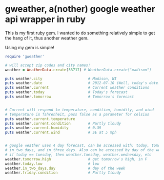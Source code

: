 gweather, a(nother) google weather api wrapper in ruby
======================================================

This is my first ruby gem. I wanted to do something relatively simple to get
the hang of it, thus another weather gem.


Using my gem is simple!

```ruby
require 'gweather'

# will accept zip codes and city names!
weather = WeatherData.create(53717) # WeatherData.create("madison")

puts weather.city                     # Madison, WI
puts weather.date                     # 2012-07-10 (Well, today's date!)
puts weather.current                  # Current weather conditions
puts weather.today                    # Today's forecast
puts weather.tomorrow                 # Tomorrow's forecast


# Current will respond to temperature, condition, humidity, and wind
# temperature in fahrenheit, pass false as a parameter for celsius
puts weather.current.temperature 
puts weather.current.condition        # Partly Cloudy
puts weather.current.humidity         # 0.39 
puts weather.current.wind             # SE at 5 mph


# google weather uses 4 day forecast, can be accessed with: today, tomorrow,
# in_two_days, and in_three_days. Also can be accessed by day of the week:
# if today == tuesday, then weather.tuesday, weather.wednesday, etc
weather.tomorrow.high                 # get tomorrow's high, in F
weather.today.low                     # low
weather.in_two_days.day               # day of the week
weather.friday.condition              # Partly Cloudy
```